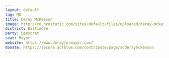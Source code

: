 ```yaml
---
layout: default
tag: MD
title: Deray McKesson
image: http://c8.nrostatic.com/sites/default/files/uploaded/deray-mckesson-twitter-r.jpg
district: Baltimore
party: Democrat
seat: Mayor
website: https://www.derayformayor.com/
donate: https://secure.actblue.com/contribute/page/sdderaymckesson
---
```

